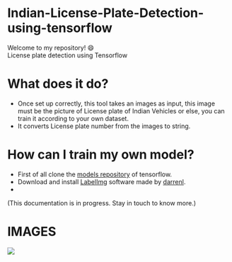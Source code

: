 # Indian-License-Plate-Detection-using-tensorflow
Welcome to my repository! :smile: <br/>
License plate detection using Tensorflow
# What does it do?
* Once set up correctly, this tool takes an images as input, this image must be the picture of License plate of Indian Vehicles or else, you can train it according to your own dataset.
* It converts License plate number from the images to string.
# How can I train my own model?
* First of all clone the <a href="https://github.com/tensorflow/models">models repository</a> of tensorflow.
* Download and install <a href="https://github.com/tzutalin/labelImg">LabelImg</a> software made by <a href="https://github.com/tzutalin">darrenl</a>.
* 
(This documentation is in progress. Stay in touch to know more.)
# IMAGES
<img src="https://raw.githubusercontent.com/parikshit223933/SIH-INTERNAL-HACKATHON-PROJECT--INDIAN-NUMBER-PLATE-DETECTION/master/Proof%20of%20detection%20by%20image/73783575-f3060000-47b9-11ea-9e14-379af59b0048.png"/>
